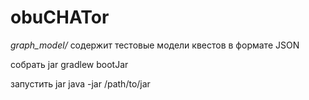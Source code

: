 # obuCHATor

_graph_model/_ содержит тестовые модели квестов в формате JSON

собрать jar
gradlew bootJar

запустить jar
java -jar /path/to/jar
